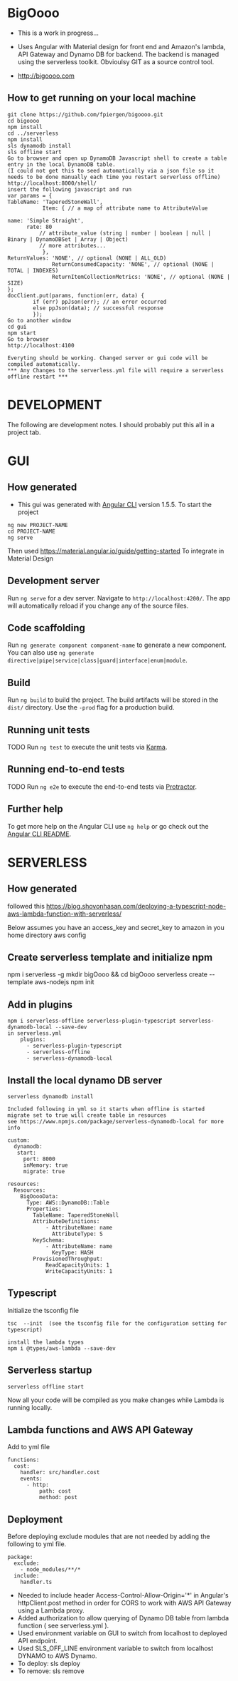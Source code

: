 # BigOooo 

- This is a work in progress...  

- Uses Angular with Material design for front end and Amazon's lambda, API Gateway and Dynamo DB for backend. The backend is managed using the serverless toolkit. Obvioulsy GIT as a source control tool.

- http://bigoooo.com

## How to get running on your local machine

```
git clone https://github.com/fpiergen/bigoooo.git
cd bigoooo
npm install
cd ../serverless
npm install
sls dynamodb install
sls offline start
Go to browser and open up DynamoDB Javascript shell to create a table entry in the local DynamoDB table.
(I could not get this to seed automatically via a json file so it needs to be done manually each time you restart serverless offline)
http://localhost:8000/shell/
insert the following javascript and run
var params = {
TableName: 'TaperedStoneWall',
           Item: { // a map of attribute name to AttributeValue

name: 'Simple Straight',
      rate: 80
          // attribute_value (string | number | boolean | null | Binary | DynamoDBSet | Array | Object)
          // more attributes...
           },
ReturnValues: 'NONE', // optional (NONE | ALL_OLD)
              ReturnConsumedCapacity: 'NONE', // optional (NONE | TOTAL | INDEXES)
              ReturnItemCollectionMetrics: 'NONE', // optional (NONE | SIZE)
};
docClient.put(params, function(err, data) {
        if (err) ppJson(err); // an error occurred
        else ppJson(data); // successful response
        });
Go to another window
cd gui
npm start
Go to browser
http://localhost:4100

Everyting should be working. Changed server or gui code will be compiled automatically.
*** Any Changes to the serverless.yml file will require a serverless offline restart ***
```

# DEVELOPMENT

The following are development notes. I should probably put this all in a project tab.

# GUI

## How generated 
- This gui was generated with [Angular CLI](https://github.com/angular/angular-cli) version 1.5.5.
To start the project

```
ng new PROJECT-NAME
cd PROJECT-NAME
ng serve
```

Then used https://material.angular.io/guide/getting-started
To integrate in Material Design


## Development server

Run `ng serve` for a dev server. Navigate to `http://localhost:4200/`. The app will automatically reload if you change any of the source files.

## Code scaffolding

Run `ng generate component component-name` to generate a new component. You can also use `ng generate directive|pipe|service|class|guard|interface|enum|module`.

## Build

Run `ng build` to build the project. The build artifacts will be stored in the `dist/` directory. Use the `-prod` flag for a production build.

## Running unit tests

TODO Run `ng test` to execute the unit tests via [Karma](https://karma-runner.github.io). 

## Running end-to-end tests

TODO Run `ng e2e` to execute the end-to-end tests via [Protractor](http://www.protractortest.org/).

## Further help

To get more help on the Angular CLI use `ng help` or go check out the [Angular CLI README](https://github.com/angular/angular-cli/blob/master/README.md).

# SERVERLESS


## How generated 
followed this
https://blog.shovonhasan.com/deploying-a-typescript-node-aws-lambda-function-with-serverless/

Below assumes you have an access_key and secret_key to amazon in you home directory aws config

## Create serverless template and initialize npm
npm i serverless -g
mkdir bigOooo && cd bigOooo
serverless create --template aws-nodejs
npm init

## Add in plugins

```
npm i serverless-offline serverless-plugin-typescript serverless-dynamodb-local --save-dev
in serverless.yml
    plugins:
      - serverless-plugin-typescript
      - serverless-offline
      - serverless-dynamodb-local
```

## Install the local dynamo DB server

```
serverless dynamodb install

Included following in yml so it starts when offline is started
migrate set to true will create table in resources
see https://www.npmjs.com/package/serverless-dynamodb-local for more info

custom:
  dynamodb:
   start:
     port: 8000
     inMemory: true
     migrate: true

resources:
  Resources:
    BigOoooData:
      Type: AWS::DynamoDB::Table
      Properties:
        TableName: TaperedStoneWall
        AttributeDefinitions:
            - AttributeName: name
              AttributeType: S
        KeySchema:
            - AttributeName: name
              KeyType: HASH
        ProvisionedThroughput:
            ReadCapacityUnits: 1
            WriteCapacityUnits: 1

```
## Typescript
Initialize the tsconfig file
```
tsc  --init  (see the tsconfig file for the configuration setting for typescript)

install the lambda types
npm i @types/aws-lambda --save-dev

```

## Serverless startup

```
serverless offline start
```
Now all your code will be compiled as you make changes while Lambda is running locally.

## Lambda functions and AWS API Gateway
Add to yml file
```
functions:
  cost:
    handler: src/handler.cost
    events:
      - http:
          path: cost
          method: post
```


## Deployment

Before deploying exclude modules that are not needed by adding the following to yml file.

```
package:
  exclude:
    - node_modules/**/*
  include:
    handler.ts
```

- Needed to include header Access-Control-Allow-Origin='*' in Angular's httpClient.post method in order for CORS to work with AWS API Gateway using a Lambda proxy.
- Added authorization to allow querying of Dynamo DB table from lambda function ( see serverless.yml ).
- Used environment variable on GUI to switch from localhost to deployed API endpoint.
- Used SLS_OFF_LINE environment variable to switch from localhost DYNAMO to AWS Dynamo.
- To deploy:  sls deploy
- To remove:  sls remove


